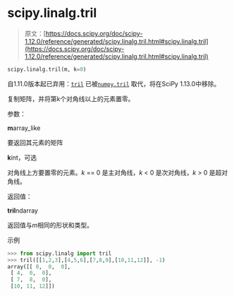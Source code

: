 # scipy.linalg.tril

> 原文：[https://docs.scipy.org/doc/scipy-1.12.0/reference/generated/scipy.linalg.tril.html#scipy.linalg.tril](https://docs.scipy.org/doc/scipy-1.12.0/reference/generated/scipy.linalg.tril.html#scipy.linalg.tril)

```py
scipy.linalg.tril(m, k=0)
```

自1.11.0版本起已弃用：[`tril`](#scipy.linalg.tril "scipy.linalg.tril") 已被[`numpy.tril`](https://numpy.org/devdocs/reference/generated/numpy.tril.html#numpy.tril "(在 NumPy v2.0.dev0 中)") 取代，将在SciPy 1.13.0中移除。

复制矩阵，并将第k个对角线以上的元素置零。

参数：

**m**array_like

要返回其元素的矩阵

**k**int，可选

对角线上方要置零的元素。*k* == 0 是主对角线，*k* < 0 是次对角线，*k* > 0 是超对角线。

返回值：

**tril**ndarray

返回值与*m*相同的形状和类型。

示例

```py
>>> from scipy.linalg import tril
>>> tril([[1,2,3],[4,5,6],[7,8,9],[10,11,12]], -1)
array([[ 0,  0,  0],
 [ 4,  0,  0],
 [ 7,  8,  0],
 [10, 11, 12]]) 
```
